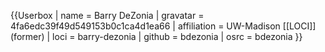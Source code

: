 {{Userbox
| name = Barry DeZonia
| gravatar = 4fa6edc39f49d549153b0c1ca4d1ea66
| affiliation = UW-Madison [[LOCI]] (former)
| loci = barry-dezonia
| github = bdezonia
| osrc = bdezonia
}}
